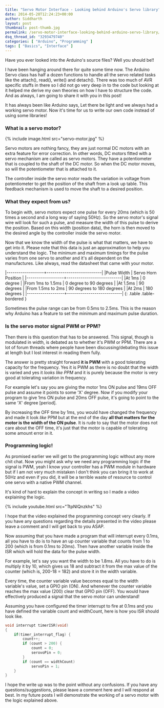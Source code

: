```yaml
---
title: "Servo Motor Interface - Looking behind Arduino's Servo library"
date: 2014-05-28T12:24:23+00:00
author: Siddharth
layout: post
thumbnail: post-thumb.jpg
permalink: /servo-motor-interface-looking-behind-arduino-servo-library/
dsq_thread_id: "3293479740"
categories: [ "Arduino", "Programming" ]
tags: [ "Basics", "Interface" ]
---
```


Have you ever looked into the Arduino's source files? Well you should be!!

I have been hanging around there for quite some time now. The Arduino Servo class has half a dozen functions to handle all the servo related tasks like the attach(), read(), write() and detach(). There was too much of AVR specific stuffs in there so I did not go very deep in to the code but looking at it helped me derive my own theories on how I have to structure the code. And as always, I am going to share it with you in this post!

It has always been like Arduino says, Let there be light and we always had a working servo motor. Now it's time for us to write our own code instead of using some libraries!

### **What is a servo motor?**

{% include image.html src="servo-motor.jpg" %}

Servo motors are nothing fancy, they are just normal DC motors with an extra feature for error correction. In other words, DC motors fitted with a servo mechanism are called as servo motors. They have a potentiometer that is coupled to the shaft of the DC motor. So when the DC motor moves,  so will the potentiometer that is attached to it.

The controller inside the servo motor reads the variation in voltage from potentiometer to get the position of the shaft from a look up table. This feedback mechanism is used to move the shaft to a desired position.

### **What they expect from us?**

To begin with, servo motors expect one pulse for every 20ms (which is 50 times a second and a long way of saying 50Hz). So the servo motor's signal wire will look for such a pulse, and measure the width of this pulse to derive the position. Based on this width (position data), the horn is then moved to the desired angle by the controller inside the servo motor.

Now that we know the width of the pulse is what that matters, we have to get into it. Please note that this data is just an approximation to help you understand the logic. The minimum and maximum timings for the pulse varies from one servo to another and it's all dependent on the manufactures. Like always, read the datasheet that came with your motor.

|-------------------+----------------------------|
|Pulse Width        | Servo Horn Position        |
|-------------------+----------------------------|
|At 1ms             |  0 degree                  |
|From 1ms to 1.5ms  |   0 degree to 90 degrees   |
|At 1.5ms           |  90 degrees                | 
|From 1.5ms to 2ms  |  90 degrees to 180 degrees |
|At 2ms             | 180 degrees                |
|-------------------+----------------------------|
{: .table .table-bordered }

Sometimes the pulse range can be from 0.5ms to 2.5ms. This is the reason why Arduino has a feature to set the minimum and maximum pulse duration.

### **Is the servo motor signal PWM or PPM?**

Then there is this question that has to be answered. This signal, though is modulated in width, is debated as to whether it's PWM or PPM. There are a lot of forum threads where people have been discussing/debating this issue at length but I lost interest in reading them fully.

The answer is pretty straight forward **it is PWM** with a good tolerating capacity for the frequency. Yes it is PWM as there is no doubt that the width is varied and yes it _looks like PPM_ and it is purely because the motor is very good at tolerating variation in frequency.

For example let's say you are giving the motor 1ms ON pulse and 19ms OFF pulse and assume it points to some 'X' degree. Now if you modify your program to give 1ms ON pulse and 20ms OFF pulse, it's going to point to the same 'X' degree [period].

By increasing the OFF time by 1ms, you would have changed the frequency and made it look _like_ PPM but at the end of the day **all that matters for the motor is the width of the ON pulse**. It is rude to say that the motor does not care about the OFF time, it's just that the motor is capable of tolerating some amount error in it.

### **Programming logic!**

As promised earlier we will get to the programming logic without any more chit chat. Now you might ask why we need any programming logic if the signal is PWM, yeah I know your controller has a PWM module in hardware but if I am not very much mistaken I don't think you can bring it to work at 50Hz and even if you did, it will be a terrible waste of resource to control one servo with a native PWM channel.

It's kind of hard to explain the concept in writing so I made a video explaining the logic.

{% include youtube.html src="TtpNlQnzkhs" %}

I hope that the video explained the programming concept very clearly. If you have any questions regarding the details presented in the video please leave a comment and I will get back to you ASAP.

Now assuming that you have made a program that will interrupt every 0.1ms, all you have to do is to have an up counter variable that counts from 1 to 200 (which is from 0.1ms to 20ms). Then have another variable inside the ISR which will hold the data for the pulse width.

For example, let's say you want the width to be 1.8ms. All you have to do is multiply it by 10, which gives us 18 and subtract it from the max value of the counter (which is, 200-18 = 182) and store it in the width variable.

Every time, the counter variable value becomes equal to the width variable's value, set a GPIO pin (ON). And whenever the counter variable reaches the max value (200) clear that GPIO pin (OFF). You would have effectively produced a signal that the servo motor can understand!

Assuming you have configured the timer interrupt to fire at 0.1ms and you have defined the variable count and widthCount, here is how you ISR should look like.

``` c
void interrupt timerISR(void)
{
    if(timer_interrupt_flag) {
        count++;
        if (count > 200) {
            count = 0;
            serovoPin = 0;
        }
        if (count == widthCount)
            servoPin = 1; 
    }
}
```

I hope the write up was to the point without any confusions. If you have any questions/suggestions, please leave a comment here and I will respond at best. In my future posts I will demonstrate the working of a servo motor with the logic explained above.
